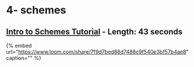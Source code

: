 # 4- schemes

## [Intro to Schemes Tutorial](https://www.loom.com/share/7f9d7bed88d7488c9f540e3bf57b4ae8) - Length: 43 seconds

{% embed url="https://www.loom.com/share/7f9d7bed88d7488c9f540e3bf57b4ae8" caption="" %}

